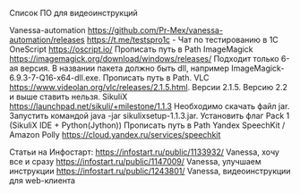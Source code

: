 Список ПО для видеоинструкций

Vanessa-automation
	https://github.com/Pr-Mex/vanessa-automation/releases
	https://t.me/testspro1c - Чат по тестированию в 1С
OneScript
	https://oscript.io/
	Прописать путь в Path
ImageMagick
	https://imagemagick.org/download/windows/releases/
	Подходит только 6-ая версия.
	В названии пакета должно быть dll, например ImageMagick-6.9.3-7-Q16-x64-dll.exe.
	Прописать путь в Path.
VLC
	https://www.videolan.org/vlc/releases/2.1.5.html.
	Версии 2.1.5. Версию 2.2 и выше ставить нельзя.
SikuliX
	https://launchpad.net/sikuli/+milestone/1.1.3
	Необходимо скачать файл jar.
	Запустить командой java -jar sikulixsetup-1.1.3.jar.
	Установить флаг Pack 1 (SikuliX IDE + Python(Jython))
	Прописать путь в Path
Yandex SpeechKit / Amazon Polly
	https://cloud.yandex.ru/services/speechkit


Статьи на Инфостарт:
	https://infostart.ru/public/1133932/ Vanessa, хочу все и сразу
	https://infostart.ru/public/1147009/ Vanessa, улучшаем инструкции
	https://infostart.ru/public/1243801/ Vanessa, видеоинструкции для web-клиента

